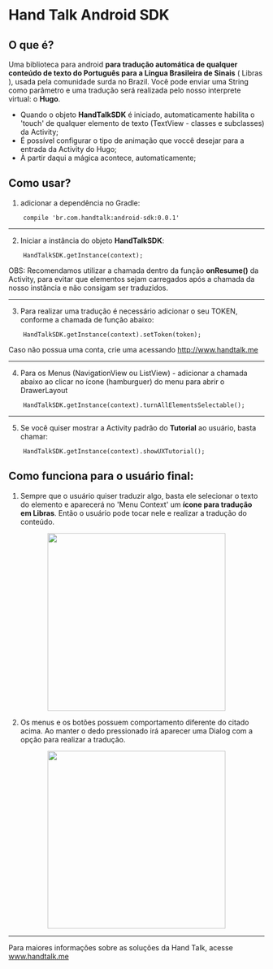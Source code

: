 # Hand Talk Android SDK

## O que é?

Uma biblioteca para android **para tradução automática de qualquer conteúdo de texto do Português para a Língua Brasileira de Sinais** ( Libras ), usada pela comunidade surda no Brazil.
Você pode enviar uma String como parâmetro e uma tradução será realizada pelo nosso interprete virtual: o **Hugo**.

* Quando o objeto **HandTalkSDK** é iniciado, automaticamente habilita o 'touch' de qualquer elemento de texto (TextView - classes e subclasses) da Activity;
* É possível configurar o tipo de animação que voccê desejar para a entrada da Activity do Hugo;
* À partir daqui a mágica acontece, automaticamente;

## Como usar?

1) adicionar a dependência no Gradle:
```
    compile 'br.com.handtalk:android-sdk:0.0.1'
```
-----

2) Iniciar a instância do objeto **HandTalkSDK**:
```
    HandTalkSDK.getInstance(context);
```
OBS: Recomendamos utilizar a chamada dentro da função **onResume()** da Activity, para evitar que elementos sejam carregados após a chamada da nosso instância e não consigam ser traduzidos.

-----

3) Para realizar uma tradução é necessário adicionar o seu TOKEN, conforme a chamada de função abaixo:

```
    HandTalkSDK.getInstance(context).setToken(token);
```

Caso não possua uma conta, crie uma acessando http://www.handtalk.me

-----

4) Para os Menus (NavigationView ou ListView) - adicionar a chamada abaixo ao clicar no ícone (hamburguer) do menu para abrir o DrawerLayout

```
    HandTalkSDK.getInstance(context).turnAllElementsSelectable();
```
-----

5) Se você quiser mostrar a Activity padrão do **Tutorial** ao usuário, basta chamar:
```
    HandTalkSDK.getInstance(context).showUXTutorial();
```


## Como funciona para o usuário final:

1) Sempre que o usuário quiser traduzir algo, basta ele selecionar o texto do elemento e aparecerá no 'Menu Context' um  **ícone para tradução em Libras**. Então o usuário pode tocar nele e realizar a tradução do conteúdo.

 <center><img align='center' style='width:350px;' src='https://github.com/Hand-Talk/android-library/blob/master/app/src/main/res/drawable/tuto01.png'></center>

2) Os menus e os botões possuem comportamento diferente do citado acima. Ao manter o dedo pressionado irá aparecer uma Dialog com a opção para realizar a tradução.

<center><img align='center' style='width:350px;' src='https://github.com/Hand-Talk/android-library/blob/master/app/src/main/res/drawable/tuto02.png'></center>

<!-- **Veja o GIF de exemplo abaixo:** -->


-----
Para maiores informações sobre as soluções da Hand Talk, acesse www.handtalk.me

